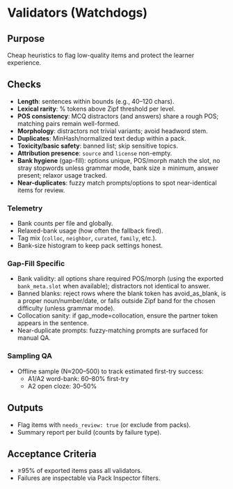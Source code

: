 # Validators (Watchdogs)

## Purpose

Cheap heuristics to flag low-quality items and protect the learner experience.

## Checks

- **Length**: sentences within bounds (e.g., 40–120 chars).
- **Lexical rarity**: % tokens above Zipf threshold per level.
- **POS consistency**: MCQ distractors (and answers) share a rough POS; matching pairs remain well-formed.
- **Morphology**: distractors not trivial variants; avoid headword stem.
- **Duplicates**: MinHash/normalized text dedup within a pack.
- **Toxicity/basic safety**: banned list; skip sensitive topics.
- **Attribution presence**: `source` and `license` non-empty.
- **Bank hygiene** (gap-fill): options unique, POS/morph match the slot, no stray stopwords unless grammar mode, bank size ≥ minimum, answer present; relaxor usage tracked.
- **Near-duplicates**: fuzzy match prompts/options to spot near-identical items for review.

### Telemetry

- Bank counts per file and globally.
- Relaxed-bank usage (how often the fallback fired).
- Tag mix (`colloc`, `neighbor`, `curated`, `family`, etc.).
- Bank-size histogram to keep pack settings honest.

### Gap-Fill Specific

- Bank validity: all options share required POS/morph (using the exported `bank_meta.slot` when available); distractors not identical to answer.
- Banned blanks: reject rows where the blank token has avoid_as_blank, is a proper noun/number/date, or falls outside Zipf band for the chosen difficulty (unless grammar mode).
- Collocation sanity: if gap_mode=collocation, ensure the partner token appears in the sentence.
- Near-duplicate prompts: fuzzy-matching prompts are surfaced for manual QA.

### Sampling QA

- Offline sample (N≈200–500) to track estimated first-try success:
  - A1/A2 word-bank: 60–80% first-try
  - A2 open cloze: 30–50%

## Outputs

- Flag items with `needs_review: true` (or exclude from packs).
- Summary report per build (counts by failure type).

## Acceptance Criteria

- ≥95% of exported items pass all validators.
- Failures are inspectable via Pack Inspector filters.
